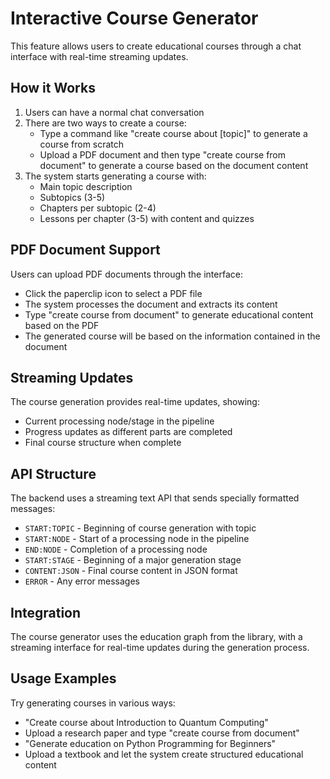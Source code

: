 # Interactive Course Generator

This feature allows users to create educational courses through a chat interface with real-time streaming updates.

## How it Works

1. Users can have a normal chat conversation
2. There are two ways to create a course:
   - Type a command like "create course about [topic]" to generate a course from scratch
   - Upload a PDF document and then type "create course from document" to generate a course based on the document content
3. The system starts generating a course with:
   - Main topic description
   - Subtopics (3-5)
   - Chapters per subtopic (2-4)
   - Lessons per chapter (3-5) with content and quizzes

## PDF Document Support

Users can upload PDF documents through the interface:
- Click the paperclip icon to select a PDF file
- The system processes the document and extracts its content
- Type "create course from document" to generate educational content based on the PDF
- The generated course will be based on the information contained in the document

## Streaming Updates

The course generation provides real-time updates, showing:
- Current processing node/stage in the pipeline
- Progress updates as different parts are completed
- Final course structure when complete

## API Structure

The backend uses a streaming text API that sends specially formatted messages:
- `START:TOPIC` - Beginning of course generation with topic
- `START:NODE` - Start of a processing node in the pipeline
- `END:NODE` - Completion of a processing node
- `START:STAGE` - Beginning of a major generation stage
- `CONTENT:JSON` - Final course content in JSON format
- `ERROR` - Any error messages

## Integration

The course generator uses the education graph from the library, with a streaming interface for real-time updates during the generation process.

## Usage Examples

Try generating courses in various ways:
- "Create course about Introduction to Quantum Computing"
- Upload a research paper and type "create course from document"
- "Generate education on Python Programming for Beginners"
- Upload a textbook and let the system create structured educational content 
